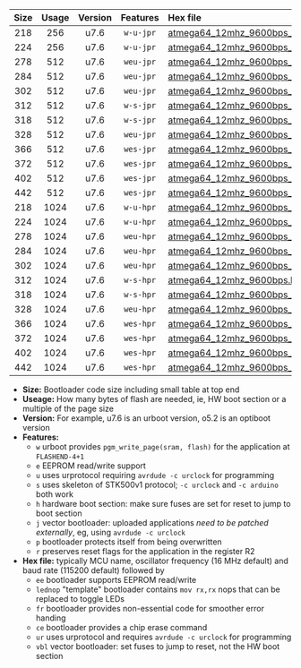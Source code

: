 |Size|Usage|Version|Features|Hex file|
|:-:|:-:|:-:|:-:|:--|
|218|256|u7.6|`w-u-jpr`|[atmega64_12mhz_9600bps_ur_vbl.hex](https://raw.githubusercontent.com/stefanrueger/urboot/main/bootloaders/atmega64/fcpu_12mhz/9600_bps/atmega64_12mhz_9600bps_ur_vbl.hex)|
|224|256|u7.6|`w-u-jpr`|[atmega64_12mhz_9600bps_lednop_ur_vbl.hex](https://raw.githubusercontent.com/stefanrueger/urboot/main/bootloaders/atmega64/fcpu_12mhz/9600_bps/atmega64_12mhz_9600bps_lednop_ur_vbl.hex)|
|278|512|u7.6|`weu-jpr`|[atmega64_12mhz_9600bps_ee_ur_vbl.hex](https://raw.githubusercontent.com/stefanrueger/urboot/main/bootloaders/atmega64/fcpu_12mhz/9600_bps/atmega64_12mhz_9600bps_ee_ur_vbl.hex)|
|284|512|u7.6|`weu-jpr`|[atmega64_12mhz_9600bps_ee_lednop_ur_vbl.hex](https://raw.githubusercontent.com/stefanrueger/urboot/main/bootloaders/atmega64/fcpu_12mhz/9600_bps/atmega64_12mhz_9600bps_ee_lednop_ur_vbl.hex)|
|302|512|u7.6|`weu-jpr`|[atmega64_12mhz_9600bps_ee_lednop_fr_ur_vbl.hex](https://raw.githubusercontent.com/stefanrueger/urboot/main/bootloaders/atmega64/fcpu_12mhz/9600_bps/atmega64_12mhz_9600bps_ee_lednop_fr_ur_vbl.hex)|
|312|512|u7.6|`w-s-jpr`|[atmega64_12mhz_9600bps_vbl.hex](https://raw.githubusercontent.com/stefanrueger/urboot/main/bootloaders/atmega64/fcpu_12mhz/9600_bps/atmega64_12mhz_9600bps_vbl.hex)|
|318|512|u7.6|`w-s-jpr`|[atmega64_12mhz_9600bps_lednop_vbl.hex](https://raw.githubusercontent.com/stefanrueger/urboot/main/bootloaders/atmega64/fcpu_12mhz/9600_bps/atmega64_12mhz_9600bps_lednop_vbl.hex)|
|328|512|u7.6|`weu-jpr`|[atmega64_12mhz_9600bps_ee_lednop_fr_ce_ur_vbl.hex](https://raw.githubusercontent.com/stefanrueger/urboot/main/bootloaders/atmega64/fcpu_12mhz/9600_bps/atmega64_12mhz_9600bps_ee_lednop_fr_ce_ur_vbl.hex)|
|366|512|u7.6|`wes-jpr`|[atmega64_12mhz_9600bps_ee_vbl.hex](https://raw.githubusercontent.com/stefanrueger/urboot/main/bootloaders/atmega64/fcpu_12mhz/9600_bps/atmega64_12mhz_9600bps_ee_vbl.hex)|
|372|512|u7.6|`wes-jpr`|[atmega64_12mhz_9600bps_ee_lednop_vbl.hex](https://raw.githubusercontent.com/stefanrueger/urboot/main/bootloaders/atmega64/fcpu_12mhz/9600_bps/atmega64_12mhz_9600bps_ee_lednop_vbl.hex)|
|402|512|u7.6|`wes-jpr`|[atmega64_12mhz_9600bps_ee_lednop_fr_vbl.hex](https://raw.githubusercontent.com/stefanrueger/urboot/main/bootloaders/atmega64/fcpu_12mhz/9600_bps/atmega64_12mhz_9600bps_ee_lednop_fr_vbl.hex)|
|442|512|u7.6|`wes-jpr`|[atmega64_12mhz_9600bps_ee_lednop_fr_ce_vbl.hex](https://raw.githubusercontent.com/stefanrueger/urboot/main/bootloaders/atmega64/fcpu_12mhz/9600_bps/atmega64_12mhz_9600bps_ee_lednop_fr_ce_vbl.hex)|
|218|1024|u7.6|`w-u-hpr`|[atmega64_12mhz_9600bps_ur.hex](https://raw.githubusercontent.com/stefanrueger/urboot/main/bootloaders/atmega64/fcpu_12mhz/9600_bps/atmega64_12mhz_9600bps_ur.hex)|
|224|1024|u7.6|`w-u-hpr`|[atmega64_12mhz_9600bps_lednop_ur.hex](https://raw.githubusercontent.com/stefanrueger/urboot/main/bootloaders/atmega64/fcpu_12mhz/9600_bps/atmega64_12mhz_9600bps_lednop_ur.hex)|
|278|1024|u7.6|`weu-hpr`|[atmega64_12mhz_9600bps_ee_ur.hex](https://raw.githubusercontent.com/stefanrueger/urboot/main/bootloaders/atmega64/fcpu_12mhz/9600_bps/atmega64_12mhz_9600bps_ee_ur.hex)|
|284|1024|u7.6|`weu-hpr`|[atmega64_12mhz_9600bps_ee_lednop_ur.hex](https://raw.githubusercontent.com/stefanrueger/urboot/main/bootloaders/atmega64/fcpu_12mhz/9600_bps/atmega64_12mhz_9600bps_ee_lednop_ur.hex)|
|302|1024|u7.6|`weu-hpr`|[atmega64_12mhz_9600bps_ee_lednop_fr_ur.hex](https://raw.githubusercontent.com/stefanrueger/urboot/main/bootloaders/atmega64/fcpu_12mhz/9600_bps/atmega64_12mhz_9600bps_ee_lednop_fr_ur.hex)|
|312|1024|u7.6|`w-s-hpr`|[atmega64_12mhz_9600bps.hex](https://raw.githubusercontent.com/stefanrueger/urboot/main/bootloaders/atmega64/fcpu_12mhz/9600_bps/atmega64_12mhz_9600bps.hex)|
|318|1024|u7.6|`w-s-hpr`|[atmega64_12mhz_9600bps_lednop.hex](https://raw.githubusercontent.com/stefanrueger/urboot/main/bootloaders/atmega64/fcpu_12mhz/9600_bps/atmega64_12mhz_9600bps_lednop.hex)|
|328|1024|u7.6|`weu-hpr`|[atmega64_12mhz_9600bps_ee_lednop_fr_ce_ur.hex](https://raw.githubusercontent.com/stefanrueger/urboot/main/bootloaders/atmega64/fcpu_12mhz/9600_bps/atmega64_12mhz_9600bps_ee_lednop_fr_ce_ur.hex)|
|366|1024|u7.6|`wes-hpr`|[atmega64_12mhz_9600bps_ee.hex](https://raw.githubusercontent.com/stefanrueger/urboot/main/bootloaders/atmega64/fcpu_12mhz/9600_bps/atmega64_12mhz_9600bps_ee.hex)|
|372|1024|u7.6|`wes-hpr`|[atmega64_12mhz_9600bps_ee_lednop.hex](https://raw.githubusercontent.com/stefanrueger/urboot/main/bootloaders/atmega64/fcpu_12mhz/9600_bps/atmega64_12mhz_9600bps_ee_lednop.hex)|
|402|1024|u7.6|`wes-hpr`|[atmega64_12mhz_9600bps_ee_lednop_fr.hex](https://raw.githubusercontent.com/stefanrueger/urboot/main/bootloaders/atmega64/fcpu_12mhz/9600_bps/atmega64_12mhz_9600bps_ee_lednop_fr.hex)|
|442|1024|u7.6|`wes-hpr`|[atmega64_12mhz_9600bps_ee_lednop_fr_ce.hex](https://raw.githubusercontent.com/stefanrueger/urboot/main/bootloaders/atmega64/fcpu_12mhz/9600_bps/atmega64_12mhz_9600bps_ee_lednop_fr_ce.hex)|

- **Size:** Bootloader code size including small table at top end
- **Useage:** How many bytes of flash are needed, ie, HW boot section or a multiple of the page size
- **Version:** For example, u7.6 is an urboot version, o5.2 is an optiboot version
- **Features:**
  + `w` urboot provides `pgm_write_page(sram, flash)` for the application at `FLASHEND-4+1`
  + `e` EEPROM read/write support
  + `u` uses urprotocol requiring `avrdude -c urclock` for programming
  + `s` uses skeleton of STK500v1 protocol; `-c urclock` and `-c arduino` both work
  + `h` hardware boot section: make sure fuses are set for reset to jump to boot section
  + `j` vector bootloader: uploaded applications *need to be patched externally*, eg, using `avrdude -c urclock`
  + `p` bootloader protects itself from being overwritten
  + `r` preserves reset flags for the application in the register R2
- **Hex file:** typically MCU name, oscillator frequency (16 MHz default) and baud rate (115200 default) followed by
  + `ee` bootloader supports EEPROM read/write
  + `lednop` "template" bootloader contains `mov rx,rx` nops that can be replaced to toggle LEDs
  + `fr` bootloader provides non-essential code for smoother error handing
  + `ce` bootloader provides a chip erase command
  + `ur` uses urprotocol and requires `avrdude -c urclock` for programming
  + `vbl` vector bootloader: set fuses to jump to reset, not the HW boot section
